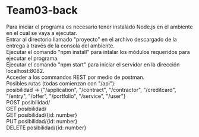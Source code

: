 # Team03-back

Para iniciar el programa es necesario tener instalado Node.js en el ambiente en el cual se vaya a ejecutar. <br>
Entrar al directorio llamado "proyecto" en el archivo descargado de la entrega a través de la consola del ambiente. <br>
Ejecutar el comando "npm install" para intalar los módulos requeridos para ejecutar el programa. <br>
Ejecutar el comando "npm start" para iniciar el servidor en la dirección localhost:8082. <br>
Acceder a los commandos REST por medio de postman. <br>
    Posibles rutas (todas comienzan con "/api"): <br>
    posibilidad -> {"/application", "/contract", "/contractor", "/creditcard", "/entry", "/offer", "/portfolio", "/service", "/user"} <br>
    POST posibilidad/ <br>
    GET posibilidad/ <br>
    GET posibilidad/{id: number} <br>
    PUT posibilidad/{id: number} <br>
    DELETE posibilidad/{id: number}
